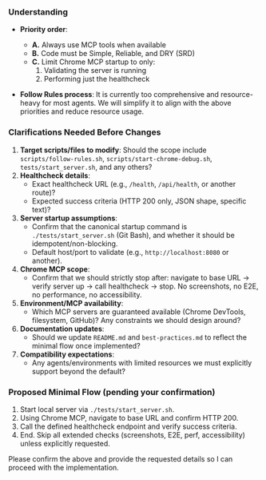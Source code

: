 ### Understanding

- **Priority order**:
  - **A.** Always use MCP tools when available
  - **B.** Code must be Simple, Reliable, and DRY (SRD)
  - **C.** Limit Chrome MCP startup to only:
    1. Validating the server is running
    2. Performing just the healthcheck

- **Follow Rules process**: It is currently too comprehensive and resource-heavy for most agents. We will simplify it to align with the above priorities and reduce resource usage.

### Clarifications Needed Before Changes

1. **Target scripts/files to modify**: Should the scope include `scripts/follow-rules.sh`, `scripts/start-chrome-debug.sh`, `tests/start_server.sh`, and any others?
2. **Healthcheck details**:
   - Exact healthcheck URL (e.g., `/health`, `/api/health`, or another route)?
   - Expected success criteria (HTTP 200 only, JSON shape, specific text)?
3. **Server startup assumptions**:
   - Confirm that the canonical startup command is `./tests/start_server.sh` (Git Bash), and whether it should be idempotent/non-blocking.
   - Default host/port to validate (e.g., `http://localhost:8080` or another).
4. **Chrome MCP scope**:
   - Confirm that we should strictly stop after: navigate to base URL → verify server up → call healthcheck → stop. No screenshots, no E2E, no performance, no accessibility.
5. **Environment/MCP availability**:
   - Which MCP servers are guaranteed available (Chrome DevTools, filesystem, GitHub)? Any constraints we should design around?
6. **Documentation updates**:
   - Should we update `README.md` and `best-practices.md` to reflect the minimal flow once implemented?
7. **Compatibility expectations**:
   - Any agents/environments with limited resources we must explicitly support beyond the default?

### Proposed Minimal Flow (pending your confirmation)

1. Start local server via `./tests/start_server.sh`.
2. Using Chrome MCP, navigate to base URL and confirm HTTP 200.
3. Call the defined healthcheck endpoint and verify success criteria.
4. End. Skip all extended checks (screenshots, E2E, perf, accessibility) unless explicitly requested.

Please confirm the above and provide the requested details so I can proceed with the implementation.
